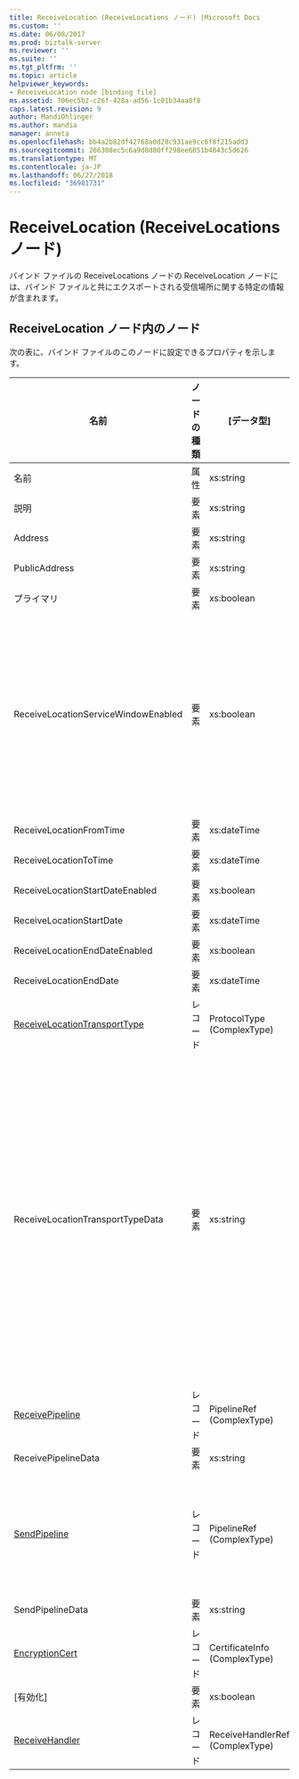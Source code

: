 ```yaml
---
title: ReceiveLocation (ReceiveLocations ノード) |Microsoft Docs
ms.custom: ''
ms.date: 06/08/2017
ms.prod: biztalk-server
ms.reviewer: ''
ms.suite: ''
ms.tgt_pltfrm: ''
ms.topic: article
helpviewer_keywords:
- ReceiveLocation node [binding file]
ms.assetid: 706ec5b2-c26f-428a-ad56-1c01b34aa8f8
caps.latest.revision: 9
author: MandiOhlinger
ms.author: mandia
manager: anneta
ms.openlocfilehash: bb4a2b82df42768a0d28c931ae9cc6f8f215add3
ms.sourcegitcommit: 266308ec5c6a9d8d80ff298ee6051b4843c5d626
ms.translationtype: MT
ms.contentlocale: ja-JP
ms.lasthandoff: 06/27/2018
ms.locfileid: "36981731"
---
```

# <a name="receivelocation-receivelocations-node"></a>ReceiveLocation (ReceiveLocations ノード)
バインド ファイルの ReceiveLocations ノードの ReceiveLocation ノードには、バインド ファイルと共にエクスポートされる受信場所に関する特定の情報が含まれます。  

## <a name="nodes-in-the-receivelocation-node"></a>ReceiveLocation ノード内のノード  
 次の表に、バインド ファイルのこのノードに設定できるプロパティを示します。  


|                                           **名前**                                           | **ノードの種類** |          **[データ型]**          |                                                                                                                                                                                                       **[説明]**                                                                                                                                                                                                        | **制限** |                                                                                                                         **コメント**                                                                                                                          |
|----------------------------------------------------------------------------------------------|---------------|---------------------------------|------------------------------------------------------------------------------------------------------------------------------------------------------------------------------------------------------------------------------------------------------------------------------------------------------------------------------------------------------------------------------------------------------------------------------|------------------|---------------------------------------------------------------------------------------------------------------------------------------------------------------------------------------------------------------------------------------------------------------|
|                                             名前                                             |   属性   |            xs:string            |                                                                                                                                                                                         受信場所の名前を指定します。                                                                                                                                                                                          |   任意   |                                                                                                                     既定値: 空                                                                                                                      |
|                                         説明                                          |    要素    |            xs:string            |                                                                                                                                                                                      受信場所の説明を指定します。                                                                                                                                                                                       |     必須     |                                                                                                                     既定値: 空                                                                                                                      |
|                                           Address                                            |    要素    |            xs:string            |                                                                                                                                                                                        受信場所のアドレスを指定します。                                                                                                                                                                                        |     必須     |                                                                                                                     既定値: 空                                                                                                                      |
|                                        PublicAddress                                         |    要素    |            xs:string            |                                                                                                                                                                                    受信場所のパブリック アドレスを指定します。                                                                                                                                                                                     |   任意   |                                                                                                                     既定値: 空                                                                                                                      |
|                                           プライマリ                                            |    要素    |           xs:boolean            |                                                                                                                                                                                      受信場所がプライマリかどうかを指定します。                                                                                                                                                                                      |     必須     |                                                                                                                      既定値: なし                                                                                                                      |
|                             ReceiveLocationServiceWindowEnabled                              |    要素    |           xs:boolean            |                                                                                                                                                                                       サービス時間帯が有効であるかどうかを指定します。                                                                                                                                                                                       |     必須     |                                                                       既定値: なし<br /><br /> 指定**true**はサービス時間帯が有効な場合はそれ以外の場合、指定**false。**                                                                        |
|                                   ReceiveLocationFromTime                                    |    要素    |           xs:dateTime           |                                                                                                                                                                                       サービス時間帯の開始時刻を指定します。                                                                                                                                                                                        |     必須     |                                                                                                                      既定値: なし                                                                                                                      |
|                                    ReceiveLocationToTime                                     |    要素    |           xs:dateTime           |                                                                                                                                                                                        サービス時間帯の終了時刻を指定します。                                                                                                                                                                                         |     必須     |                                                                                                                      既定値: なし                                                                                                                      |
|                               ReceiveLocationStartDateEnabled                                |    要素    |           xs:boolean            |                                                                                                                                                                             サービス時間帯の開始日が有効かどうかを指定します。                                                                                                                                                                              |     必須     |                                                                                                                      既定値: なし                                                                                                                      |
|                                   ReceiveLocationStartDate                                   |    要素    |           xs:dateTime           |                                                                                                                                                                                       サービス時間帯の開始日を指定します。                                                                                                                                                                                        |     必須     |                                                                                                                      既定値: なし                                                                                                                      |
|                                ReceiveLocationEndDateEnabled                                 |    要素    |           xs:boolean            |                                                                                                                                                                              サービス時間帯の終了日が有効かどうかを指定します。                                                                                                                                                                               |     必須     |                                                                                                                      既定値: なし                                                                                                                      |
|                                    ReceiveLocationEndDate                                    |    要素    |           xs:dateTime           |                                                                                                                                                                                        サービス時間帯の終了日を指定します。                                                                                                                                                                                         |     必須     |                                                                                                                      既定値: なし                                                                                                                      |
| [ReceiveLocationTransportType](../core/receivelocationtransporttype-receivelocation-node.md) |    レコード     |   ProtocolType (ComplexType)    |                                                                                                                                                                                    この受信場所のトランスポートの種類を指定します。                                                                                                                                                                                    |     必須     |                                                                                                                      既定値: なし                                                                                                                      |
|                               ReceiveLocationTransportTypeData                               |    要素    |            xs:string            |                                                                                                                                                                              受信場所のトランスポートの種類のプロパティを指定します。                                                                                                                                                                               |   任意   | 既定値: 空<br /><br /> 参照してください[統合 BizTalk アダプターの構成プロパティ](../core/configuration-properties-for-integrated-biztalk-adapters.md)アダプター固有プロパティについては、この文字列に格納することができます。 |
|              [ReceivePipeline](../core/receivepipeline-receivelocation-node.md)              |    レコード     |    PipelineRef (ComplexType)    |                                                                                                                                                                                   受信場所の受信パイプラインを指定します。                                                                                                                                                                                   |     必須     |                                                                                                                      既定値: なし                                                                                                                      |
|                                     ReceivePipelineData                                      |    要素    |            xs:string            |                                                                                                                                                             この受信場所に使用する受信パイプラインに固有のカスタム構成を指定します。                                                                                                                                                              |     必須     |                                                                                                                     既定値: 空                                                                                                                      |
|                 [SendPipeline](../core/sendpipeline-receivelocation-node.md)                 |    レコード     |    PipelineRef (ComplexType)    | 双方向受信場所の送信パイプラインを指定します。 **注:** で[!INCLUDE[btsBizTalkServerNoVersion](../includes/btsbiztalkservernoversion-md.md)]パイプライン双方向受信用は指定された受信ポートではなく、受信場所を送信します。 バインド ファイルで指定されていない場合、受信場所は、属する受信ポートの送信パイプラインを自動的に継承します。 |     必須     |                                                                                                                      既定値: なし                                                                                                                      |
|                                       SendPipelineData                                       |    要素    |            xs:string            |                                                                                                                                                               この受信場所に使用する送信パイプラインに固有のカスタム構成を指定します。                                                                                                                                                               |     必須     |                                                                                                                     既定値: 空                                                                                                                      |
|               [EncryptionCert](../core/encryptioncert-receivelocation-node.md)               |    レコード     |  CertificateInfo (ComplexType)  |                                                                                                                                                                          この受信場所に関連付けられた暗号化証明書を指定します。                                                                                                                                                                          |   任意   |                                                                                                                      既定値: なし                                                                                                                      |
|                                            [有効化]                                            |    要素    |           xs:boolean            |                                                                                                                                                                                  受信場所が有効かどうかを指定します。                                                                                                                                                                                   |     必須     |                                                                                                                      既定値: なし                                                                                                                      |
|               [ReceiveHandler](../core/receivehandler-receivelocation-node.md)               |    レコード     | ReceiveHandlerRef (ComplexType) |                                                                                                                                                                               この受信場所で使用する受信ハンドラーを指定します。                                                                                                                                                                                |   任意   |                                                                                                                      既定値: なし                                                                                                                      |

